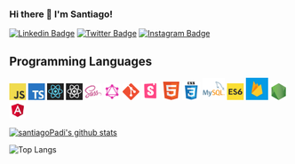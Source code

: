 ### Hi there 👋  I'm Santiago!

[![Linkedin Badge](https://img.shields.io/badge/-spdIn-0e76a8?style=flat-square&logo=Linkedin&logoColor=white)](https://www.linkedin.com/in/spdin/)
[![Twitter Badge](https://img.shields.io/badge/-@santipachon-00acee?style=flat-square&logo=Twitter&logoColor=white)](https://twitter.com/santipachon)
[![Instagram Badge](https://img.shields.io/badge/-@santi171-e4405f?style=flat-square&logo=Instagram&logoColor=white)](https://www.instagram.com/santi171/)

## Programming Languages
<img src = 'https://github.com/santiagoPadi/santiagoPadi/blob/master/Images/javascript.jpg' width='30'/> <img src = 'https://github.com/santiagoPadi/santiagoPadi/blob/master/Images/typescritp.jpg' height='30'/> <img src = 'https://github.com/santiagoPadi/santiagoPadi/blob/master/Images/react.png' width='30'/> <img src = 'https://github.com/santiagoPadi/santiagoPadi/blob/master/Images/react-native.jpg' width='30'/> <img src = 'https://github.com/santiagoPadi/santiagoPadi/blob/master/Images/sass.png' width='30'/> <img src =
'https://github.com/santiagoPadi/santiagoPadi/blob/master/Images/graphQL.png' width='30'/> <img src ='https://github.com/santiagoPadi/santiagoPadi/blob/master/Images/git.png' width='30'/> <img src = 'https://github.com/santiagoPadi/santiagoPadi/blob/master/Images/storybook.png' width='33'/> <img src =
'https://github.com/santiagoPadi/santiagoPadi/blob/master/Images/html.png' width='33'/> <img src =
'https://github.com/santiagoPadi/santiagoPadi/blob/master/Images/css.png' width='33'/> <img src ='https://github.com/santiagoPadi/santiagoPadi/blob/master/Images/mysql.png' height='40'/> <img src = 'https://github.com/santiagoPadi/santiagoPadi/blob/master/Images/es6.jpg' width='30'/> <img src = 'https://github.com/santiagoPadi/santiagoPadi/blob/master/Images/firebase.jpg' width='40'/>
 <img src = 'https://github.com/santiagoPadi/santiagoPadi/blob/master/Images/node.png' width='30'/> <img src = 'https://github.com/santiagoPadi/santiagoPadi/blob/master/Images/angular.jpg' width='30'/>
 
[![santiagoPadi's github stats](https://github-readme-stats.vercel.app/api?username=santiagoPadi&count_private=true&show_icons=true)](https://github.com/santiagoPadi)

![Top Langs](https://github-readme-stats.vercel.app/api/top-langs/?username=santiagoPadi&hide=TeX&layout=compact)


